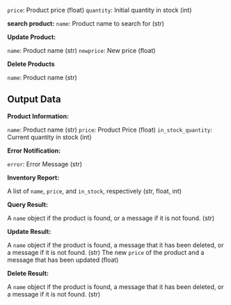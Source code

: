 `price`: Product price (float)
`quantity`: Initial quantity in stock (int)

**search product:**
`name`: Product name to search for (str)

**Update Product:**

`name`: Product name (str)
`newprice`: New price (float)

**Delete Products**

`name`: Product name (str)

## Output Data

**Product Information:**

`name`: Product name (str)
`price`: Product Price (float)
`in_stock_quantity`: Current quantity in stock (int)

**Error Notification:**

`error`: Error Message (str)

**Inventory Report:**

A list of `name`, `price`, and `in_stock`, respectively (str, float, int)

**Query Result:**

A `name` object if the product is found, or a message if it is not found. (str)

**Update Result:**

A `name` object if the product is found, a message that it has been deleted, or a message if it is not found. (str)
The new `price` of the product and a message that has been updated (float)

**Delete Result:**

A `name` object if the product is found, a message that it has been deleted, or a message if it is not found. (str)
